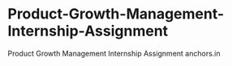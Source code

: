 # Product-Growth-Management-Internship-Assignment
Product Growth Management Internship Assignment anchors.in
